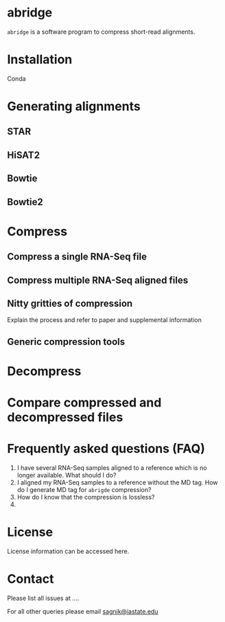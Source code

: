 # abridge

`abridge` is a software program to compress short-read alignments. 



# Installation

Conda



# Generating alignments



## STAR



## HiSAT2



## Bowtie



## Bowtie2





# Compress

## Compress a single RNA-Seq file



## Compress multiple RNA-Seq aligned files



## Nitty gritties of compression

Explain the process and refer to paper and supplemental information

## Generic compression tools



# Decompress





# Compare compressed and decompressed files



# Frequently asked questions (FAQ)

1. I have several RNA-Seq samples aligned to a reference which is no longer available. What should I do?
2. I aligned my RNA-Seq samples to a reference without the MD tag. How do I generate MD tag for `abrigde` compression?
3. How do I know that the compression is lossless?
4. 

# License

License information can be accessed here.

# Contact

Please list all issues at ....

For all other queries please email sagnik@iastate.edu